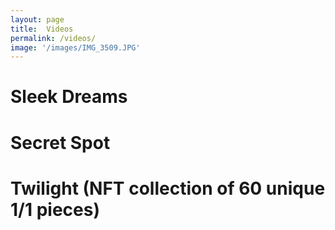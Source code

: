 ```yaml
---
layout: page
title:  Videos
permalink: /videos/
image: '/images/IMG_3509.JPG'
---
```


# Sleek Dreams


# Secret Spot


# Twilight (NFT collection of 60 unique 1/1 pieces)



